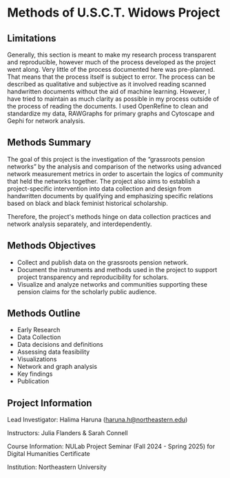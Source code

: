 # Methods of U.S.C.T. Widows Project

## Limitations
Generally, this section is meant to make my research process transparent and reproducible, however much of the process developed as the project went along. Very little of the process documented here was pre-planned. That means that the process itself is subject to error. The process can be described as qualitative and subjective as it involved reading scanned handwritten documents without the aid of machine learning.
However, I have tried to maintain as much clarity as possible in my process outside of the process of reading the documents. I used OpenRefine to clean and standardize my data, RAWGraphs for primary graphs and Cytoscape and Gephi for network analysis.

## Methods Summary
The goal of this project is the investigation of the “grassroots pension networks” by the analysis and comparison of the networks using advanced network measurement metrics in order to ascertain the logics of community that held the networks together.
The project also aims to establish a project-specific intervention into data collection and design from handwritten documents by qualifying and emphasizing specific relations based on black and black feminist historical scholarship.

Therefore, the project's methods hinge on data collection practices and network analysis separately, and interdependently.

## Methods Objectives
- Collect and publish data on the grassroots pension network.
- Document the instruments and methods used in the project to support project transparency and reproducibility for scholars.
- Visualize and analyze networks and communities supporting these pension claims for the scholarly public audience.

## Methods Outline
- Early Research
- Data Collection
- Data decisions and definitions
- Assessing data feasibility
- Visualizations
- Network and graph analysis
- Key findings
- Publication

## Project  Information
Lead Investigator: Halima Haruna (haruna.h@northeastern.edu)

Instructors: Julia Flanders & Sarah Connell

Course Information: NULab Project Seminar (Fall 2024 - Spring 2025) for Digital Humanities Certificate

Institution: Northeastern University
